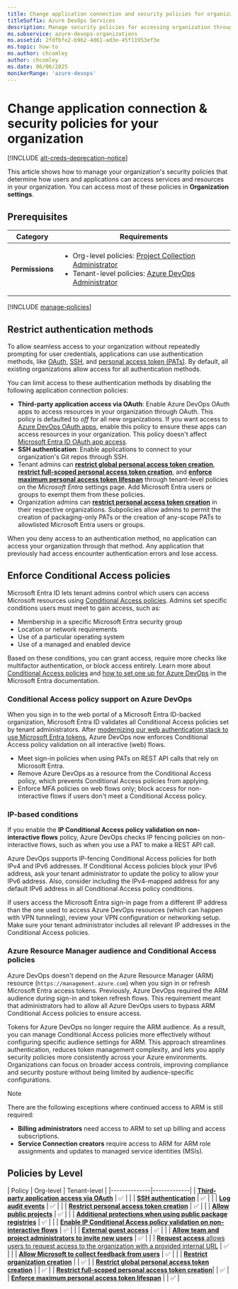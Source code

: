 ```yaml
---
title: Change application connection and security policies for organizations
titleSuffix: Azure DevOps Services
description: Manage security policies for accessing organization through Conditional Access, OAuth, SSH, and personal access tokens (PATs).
ms.subservice: azure-devops-organizations
ms.assetid: 2fdfbfe2-b9b2-4d61-ad3e-45f11953ef3e
ms.topic: how-to
ms.author: chcomley
author: chcomley
ms.date: 06/06/2025
monikerRange: 'azure-devops'
---
```


# Change application connection & security policies for your organization

[!INCLUDE [alt-creds-deprecation-notice](../../includes/alt-creds-deprecation-notice.md)]

This article shows how to manage your organization's security policies that determine how users and applications can access services and resources in your organization. You can access most of these policies in **Organization settings**.

## Prerequisites

| Category | Requirements |
|--------------|-------------|
|**Permissions**| <ul><li>Org-level policies: [Project Collection Administrator](../security/look-up-project-collection-administrators.md)</li><li>Tenant-level policies: [Azure DevOps Administrator](../security/look-up-azure-devops-administrator.md)</li></ul>|

[!INCLUDE [manage-policies](../../includes/manage-policies.md)]

## Restrict authentication methods

To allow seamless access to your organization without repeatedly prompting for user credentials, applications can use authentication methods, like [OAuth](../../integrate/get-started/authentication/oauth.md), [SSH](../../repos/git/use-ssh-keys-to-authenticate.md), and [personal access token (PATs)](use-personal-access-tokens-to-authenticate.md). By default, all existing organizations allow access for all authentication methods.

You can limit access to these authentication methods by disabling the following application connection policies:
- **Third-party application access via OAuth**: Enable Azure DevOps OAuth apps to access resources in your organization through OAuth. This policy is defaulted to *off* for all new organizations. If you want access to [Azure DevOps OAuth apps](../../integrate/get-started/authentication/azure-devops-oauth.md), enable this policy to ensure these apps can access resources in your organization. This policy doesn't affect [Microsoft Entra ID OAuth app access](../../integrate/get-started/authentication/entra-oauth.md).
- **SSH authentication**: Enable applications to connect to your organization's Git repos through SSH.
- Tenant admins can [**restrict global personal access token creation**](manage-pats-with-policies-for-administrators.md#restrict-creation-of-global-pats-tenant-policy), [**restrict full-scoped personal access token creation**](manage-pats-with-policies-for-administrators.md#restrict-creation-of-full-scoped-pats-tenant-policy), and [**enforce maximum personal access token lifespan**](manage-pats-with-policies-for-administrators.md#set-maximum-lifespan-for-new-pats-tenant-policy) through tenant-level policies on the _Microsoft Entra_ settings page. Add Microsoft Entra users or groups to exempt them from these policies.
- Organization admins can [**restrict personal access token creation**](manage-pats-with-policies-for-administrators.md#restrict-personal-access-token-creation-organization-policy) in their respective organizations. Subpolicies allow admins to permit the creation of packaging-only PATs or the creation of any-scope PATs to allowlisted Microsoft Entra users or groups.

When you deny access to an authentication method, no application can access your organization through that method. Any application that previously had access encounter authentication errors and lose access.

## Enforce Conditional Access policies 

Microsoft Entra ID lets tenant admins control which users can access Microsoft resources using [Conditional Access policies](/azure/active-directory/conditional-access/overview). Admins set specific conditions users must meet to gain access, such as:

- Membership in a specific Microsoft Entra security group
- Location or network requirements
- Use of a particular operating system
- Use of a managed and enabled device

Based on these conditions, you can grant access, require more checks like multifactor authentication, or block access entirely. Learn more about [Conditional Access policies](/azure/active-directory/active-directory-conditional-access) and [how to set one up for Azure DevOps](/azure/active-directory/conditional-access/concept-conditional-access-cloud-apps) in the Microsoft Entra documentation.

### Conditional Access policy support on Azure DevOps

When you sign in to the web portal of a Microsoft Entra ID-backed organization, Microsoft Entra ID validates all Conditional Access policies set by tenant administrators. After [modernizing our web authentication stack to use Microsoft Entra tokens](https://devblogs.microsoft.com/devops/full-web-support-for-conditional-access-policies-across-azure-devops-and-partner-web-properties/), Azure DevOps now enforces Conditional Access policy validation on all interactive (web) flows.

- Meet sign-in policies when using PATs on REST API calls that rely on Microsoft Entra.
- Remove Azure DevOps as a resource from the Conditional Access policy, which prevents Conditional Access policies from applying.
- Enforce MFA policies on web flows only; block access for non-interactive flows if users don't meet a Conditional Access policy.

### IP-based conditions

If you enable the **IP Conditional Access policy validation on non-interactive flows** policy, Azure DevOps checks IP fencing policies on non-interactive flows, such as when you use a PAT to make a REST API call.

Azure DevOps supports IP-fencing Conditional Access policies for both IPv4 and IPv6 addresses. If Conditional Access policies block your IPv6 address, ask your tenant administrator to update the policy to allow your IPv6 address. Also, consider including the IPv4-mapped address for any default IPv6 address in all Conditional Access policy conditions.

If users access the Microsoft Entra sign-in page from a different IP address than the one used to access Azure DevOps resources (which can happen with VPN tunneling), review your VPN configuration or networking setup. Make sure your tenant administrator includes all relevant IP addresses in the Conditional Access policies.

### Azure Resource Manager audience and Conditional Access policies

Azure DevOps doesn't depend on the Azure Resource Manager (ARM) resource (`https://management.azure.com`) when you sign in or refresh Microsoft Entra access tokens. Previously, Azure DevOps required the ARM audience during sign-in and token refresh flows. This requirement meant that administrators had to allow all Azure DevOps users to bypass ARM Conditional Access policies to ensure access.

Tokens for Azure DevOps no longer require the ARM audience. As a result, you can manage Conditional Access policies more effectively without configuring specific audience settings for ARM. This approach streamlines authentication, reduces token management complexity, and lets you apply security policies more consistently across your Azure environments. Organizations can focus on broader access controls, improving compliance and security posture without being limited by audience-specific configurations.

> [!NOTE]
> There are the following exceptions where continued access to ARM is still required:
> - **Billing administrators** need access to ARM to set up billing and access subscriptions.
> - **Service Connection creators** require access to ARM for ARM role assignments and updates to managed service identities (MSIs).

## Policies by Level

| Policy | Org-level | Tenant-level |
|--------------|-------------|
| [**Third-party application access via OAuth**](#restrict-authentication-methods) | ✅ | |
| [**SSH authentication**](#restrict-authentication-methods) | ✅ |  |
| [**Log audit events**](../audit/azure-devops-auditing.md) | ✅ |  |
| [**Restrict personal access token creation**](manage-pats-with-policies-for-administrators.md#restrict-personal-access-token-creation-organization-policy) | ✅ |  |
| [**Allow public projects**](../projects/make-project-public.md) | ✅ |  |
| [**Additional protections when using public package registries**](https://devblogs.microsoft.com/devops/changes-to-azure-artifact-upstream-behavior/) | ✅ |  |
| [**Enable IP Conditional Access policy validation on non-interactive flows**](#enforce-conditional-access-policies) | ✅ |  | 
| [**External guest access**](add-external-user.md) | ✅ |  |
| [**Allow team and project administrators to invite new users**](../security/restrict-invitations.md) | ✅ |  |
| [**Request access** allows users to request access to the organization with a provided internal URL](disable-request-access-policy.md) | ✅ |  |
| [**Allow Microsoft to collect feedback from users**](../security/data-protection.md#data-privacy) | ✅ |  |
| [**Restrict organization creation**](azure-ad-tenant-policy-restrict-org-creation.md) |  | ✅ | 
| [**Restrict global personal access token creation**](manage-pats-with-policies-for-administrators.md#restrict-creation-of-global-pats-tenant-policy) | | ✅ |
| [**Restrict full-scoped personal access token creation**](manage-pats-with-policies-for-administrators.md#restrict-creation-of-full-scoped-pats-tenant-policy)| | ✅ |
| [**Enforce maximum personal access token lifespan**](manage-pats-with-policies-for-administrators.md#set-maximum-lifespan-for-new-pats-tenant-policy) | | ✅ |

